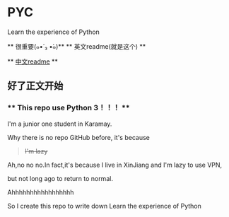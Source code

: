 # PYC
Learn the experience of Python

** 很重要(๑•́ ₃ •̀๑)**
** 英文readme(就是这个) **

** [中文readme](./README_zh.md) **
## 好了正文开始

### ** This repo use Python 3！！！ **



I'm a junior one student in Karamay.

Why there is no repo GitHub before, it's because 

> ~~I'm lazy~~

Ah,no no no.In fact,it's because I live in XinJiang and I'm lazy to use VPN,

but not long ago to return to normal.

Ahhhhhhhhhhhhhhhhh

So I create this repo to write down Learn the experience of Python
